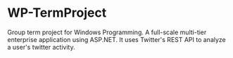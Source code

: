 # WP-TermProject
Group term project for Windows Programming. A full-scale multi-tier enterprise application using ASP.NET. It uses Twitter's REST API to analyze a user's twitter activity.
